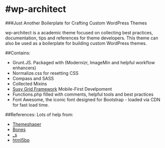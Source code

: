 #wp-architect
============
###Just Another Boilerplate for Crafting Custom WordPress Themes

wp-architect is a academic theme focused on collecting best practices, 
documentation, tips and references for theme developers. This theme can 
also be used as a boilerplate for building custom WordPress themes. 

##Contains:
* Grunt.JS. Packaged with (Modernizr, ImageMin and helpful workflow enhancers)
* Normalize.css for resetting CSS
* Compass and SASS
* Collected Mixins
* [Susy Grid Framework](http://susy.oddbird.net/) Mobile-First Develpoment
* Functions.php filled with comments, helpful tools and best practices
* Font Awesome, the iconic font designed for Bootstrap - loaded via CDN for fast load time.

##References:
Lots of help from:
* [Themeshaper](http://themeshaper.com/2012/10/22/the-themeshaper-wordpress-theme-tutorial-2nd-edition/)
* [Bones](http://themble.com/bones/)
* [_s](https://github.com/Automattic/_s)
* [html5bp](http://html5boilerplate.com/)

